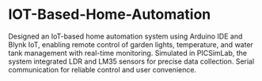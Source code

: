 # IOT-Based-Home-Automation
Designed an IoT-based home automation system using Arduino IDE and Blynk IoT, enabling remote control of garden lights, temperature, and water tank management with real-time monitoring. Simulated in PICSimLab, the system integrated LDR and LM35 sensors for precise data collection. Serial communication for reliable control and user convenience.
